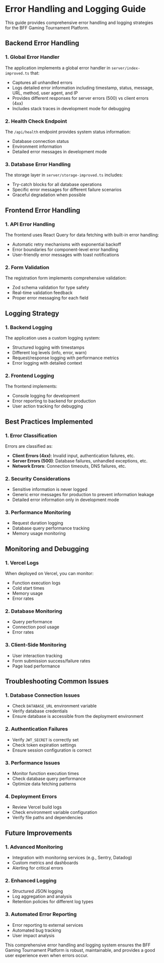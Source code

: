 # Error Handling and Logging Guide

This guide provides comprehensive error handling and logging strategies for the BFF Gaming Tournament Platform.

## Backend Error Handling

### 1. Global Error Handler
The application implements a global error handler in `server/index-improved.ts` that:

- Captures all unhandled errors
- Logs detailed error information including timestamp, status, message, URL, method, user agent, and IP
- Provides different responses for server errors (500) vs client errors (4xx)
- Includes stack traces in development mode for debugging

### 2. Health Check Endpoint
The `/api/health` endpoint provides system status information:

- Database connection status
- Environment information
- Detailed error messages in development mode

### 3. Database Error Handling
The storage layer in `server/storage-improved.ts` includes:

- Try-catch blocks for all database operations
- Specific error messages for different failure scenarios
- Graceful degradation when possible

## Frontend Error Handling

### 1. API Error Handling
The frontend uses React Query for data fetching with built-in error handling:

- Automatic retry mechanisms with exponential backoff
- Error boundaries for component-level error handling
- User-friendly error messages with toast notifications

### 2. Form Validation
The registration form implements comprehensive validation:

- Zod schema validation for type safety
- Real-time validation feedback
- Proper error messaging for each field

## Logging Strategy

### 1. Backend Logging
The application uses a custom logging system:

- Structured logging with timestamps
- Different log levels (info, error, warn)
- Request/response logging with performance metrics
- Error logging with detailed context

### 2. Frontend Logging
The frontend implements:

- Console logging for development
- Error reporting to backend for production
- User action tracking for debugging

## Best Practices Implemented

### 1. Error Classification
Errors are classified as:

- **Client Errors (4xx)**: Invalid input, authentication failures, etc.
- **Server Errors (500)**: Database failures, unhandled exceptions, etc.
- **Network Errors**: Connection timeouts, DNS failures, etc.

### 2. Security Considerations
- Sensitive information is never logged
- Generic error messages for production to prevent information leakage
- Detailed error information only in development mode

### 3. Performance Monitoring
- Request duration logging
- Database query performance tracking
- Memory usage monitoring

## Monitoring and Debugging

### 1. Vercel Logs
When deployed on Vercel, you can monitor:

- Function execution logs
- Cold start times
- Memory usage
- Error rates

### 2. Database Monitoring
- Query performance
- Connection pool usage
- Error rates

### 3. Client-Side Monitoring
- User interaction tracking
- Form submission success/failure rates
- Page load performance

## Troubleshooting Common Issues

### 1. Database Connection Issues
- Check `DATABASE_URL` environment variable
- Verify database credentials
- Ensure database is accessible from the deployment environment

### 2. Authentication Failures
- Verify `JWT_SECRET` is correctly set
- Check token expiration settings
- Ensure session configuration is correct

### 3. Performance Issues
- Monitor function execution times
- Check database query performance
- Optimize data fetching patterns

### 4. Deployment Errors
- Review Vercel build logs
- Check environment variable configuration
- Verify file paths and dependencies

## Future Improvements

### 1. Advanced Monitoring
- Integration with monitoring services (e.g., Sentry, Datadog)
- Custom metrics and dashboards
- Alerting for critical errors

### 2. Enhanced Logging
- Structured JSON logging
- Log aggregation and analysis
- Retention policies for different log types

### 3. Automated Error Reporting
- Error reporting to external services
- Automated bug tracking
- User impact analysis

This comprehensive error handling and logging system ensures the BFF Gaming Tournament Platform is robust, maintainable, and provides a good user experience even when errors occur.